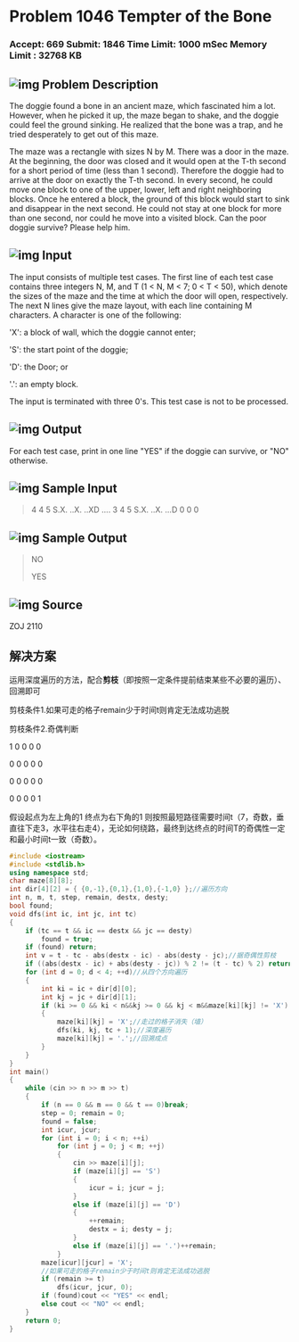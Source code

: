 # Problem 1046 Tempter of the Bone

### Accept: 669    Submit: 1846 Time Limit: 1000 mSec    Memory Limit : 32768 KB

## ![img](http://acm.fzu.edu.cn/image/prodesc.gif) Problem Description

The doggie found a bone in an ancient maze, which fascinated him a lot. However, when he picked it up, the maze began to shake, and the doggie could feel the ground sinking. He realized that the bone was a trap, and he tried desperately to get out of this maze.

The maze was a rectangle with sizes N by M. There was a door in the maze. At the beginning, the door was closed and it would open at the T-th second for a short period of time (less than 1 second). Therefore the doggie had to arrive at the door on exactly the T-th second. In every second, he could move one block to one of the upper, lower, left and right neighboring blocks. Once he entered a block, the ground of this block would start to sink and disappear in the next second. He could not stay at one block for more than one second, nor could he move into a visited block. Can the poor doggie survive? Please help him.



## ![img](http://acm.fzu.edu.cn/image/prodesc.gif) Input

The input consists of multiple test cases. The first line of each test case contains three integers N, M, and T (1 < N, M < 7; 0 < T < 50), which denote the sizes of the maze and the time at which the door will open, respectively. The next N lines give the maze layout, with each line containing M characters. A character is one of the following:

'X': a block of wall, which the doggie cannot enter;

 

'S': the start point of the doggie;

 

'D': the Door; or

'.': an empty block.

The input is terminated with three 0's. This test case is not to be processed.



## ![img](http://acm.fzu.edu.cn/image/prodesc.gif) Output

For each test case, print in one line "YES" if the doggie can survive, or "NO" otherwise.



## ![img](http://acm.fzu.edu.cn/image/prodesc.gif) Sample Input

> 4 4 5
> S.X.
> ..X.
> ..XD
> ....
> 3 4 5
> S.X.
> ..X.
> ...D
> 0 0 0

## ![img](http://acm.fzu.edu.cn/image/prodesc.gif) Sample Output

> NO
>
> YES

## ![img](http://acm.fzu.edu.cn/image/prodesc.gif) Source

ZOJ 2110

## 解决方案

运用深度遍历的方法，配合**剪枝**（即按照一定条件提前结束某些不必要的遍历）、回溯即可

剪枝条件1.如果可走的格子remain少于时间t则肯定无法成功逃脱

剪枝条件2.奇偶判断

1 0 0 0 0

0 0 0 0 0

0 0 0 0 0

0 0 0 0 1

假设起点为左上角的1 终点为右下角的1 则按照最短路径需要时间t（7，奇数，垂直往下走3，水平往右走4），无论如何绕路，最终到达终点的时间T的奇偶性一定和最小时间t一致（奇数）。

```cpp
#include <iostream>
#include <stdlib.h>
using namespace std;
char maze[8][8];
int dir[4][2] = { {0,-1},{0,1},{1,0},{-1,0} };//遍历方向
int n, m, t, step, remain, destx, desty;
bool found;
void dfs(int ic, int jc, int tc)
{
	if (tc == t && ic == destx && jc == desty)
		found = true;
	if (found) return;
	int v = t - tc - abs(destx - ic) - abs(desty - jc);//据奇偶性剪枝
	if ((abs(destx - ic) + abs(desty - jc)) % 2 != (t - tc) % 2) return;//if(v<0||v&1)return;
	for (int d = 0; d < 4; ++d)//从四个方向遍历
	{
		int ki = ic + dir[d][0];
		int kj = jc + dir[d][1];
		if (ki >= 0 && ki < n&&kj >= 0 && kj < m&&maze[ki][kj] != 'X')
		{
			maze[ki][kj] = 'X';//走过的格子消失（墙）
			dfs(ki, kj, tc + 1);//深度遍历
			maze[ki][kj] = '.';//回溯成点
		}
	}
}
int main()
{
	while (cin >> n >> m >> t)
	{
		if (n == 0 && m == 0 && t == 0)break;
		step = 0; remain = 0;
		found = false;
		int icur, jcur;
		for (int i = 0; i < n; ++i)
			for (int j = 0; j < m; ++j)
			{
				cin >> maze[i][j];
				if (maze[i][j] == 'S')
				{
					icur = i; jcur = j;
				}
				else if (maze[i][j] == 'D')
				{
					++remain;
					destx = i; desty = j;
				}
				else if (maze[i][j] == '.')++remain;
			}
		maze[icur][jcur] = 'X';
		//如果可走的格子remain少于时间t则肯定无法成功逃脱
		if (remain >= t)
			dfs(icur, jcur, 0);
		if (found)cout << "YES" << endl;
		else cout << "NO" << endl;
	}
	return 0;
}
```

